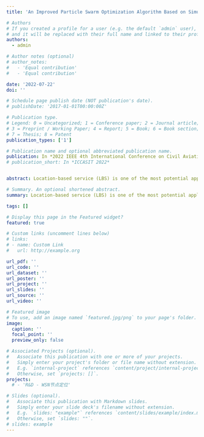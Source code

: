 ```yaml
---
title: 'An Improved Particle Swarm Optimization Algorithm Based on Simulated Annealing for Large-Scale Node Location of WSN'

# Authors
# If you created a profile for a user (e.g. the default `admin` user), write the username (folder name) here
# and it will be replaced with their full name and linked to their profile.
authors:
  - admin

# Author notes (optional)
# author_notes:
#   - 'Equal contribution'
#   - 'Equal contribution'

date: '2022-07-22'
doi: ''

# Schedule page publish date (NOT publication's date).
# publishDate: '2017-01-01T00:00:00Z'

# Publication type.
# Legend: 0 = Uncategorized; 1 = Conference paper; 2 = Journal article;
# 3 = Preprint / Working Paper; 4 = Report; 5 = Book; 6 = Book section;
# 7 = Thesis; 8 = Patent
publication_types: ['1']

# Publication name and optional abbreviated publication name.
publication: In *2022 IEEE 4th International Conference on Civil Aviation Safety and Information Technology (ICCASIT)*  pp. 971-974, Doi&#58 10.1109/ICCASIT55263.2022.9987242
# publication_short: In *ICCASIT 2022*


abstract: Location-based service (LBS) is one of the most potential applications in the Internet of Things (IoT) and providing reliable node location information has become an important indicator to measure the technical standards of the IoT. However, node location in wireless sensor network (WSN) is a non-convex optimization problem, as well as the dynamic and large amount of data in the IoT, traditional node location algorithms have encountered severe challenges in solving such problems. In this paper, an improved particle swarm optimization (PSO) algorithm based on simulated annealing (SA) algorithm (SA-PSO) was proposed to locate nodes in the IoT. Using the probabilistic search characteristics of the SA algorithm in the "optimization" and "deterioration" directions, the particle iteration of the PSO is optimized and adjusted to avoid the "premature convergence" phenomenon that the PSO algorithm is prone to. At the same time, an adaptive inertia weight is introduced for dynamic calculation, thereby effectively improving the coverage of node location. Experimental results show that, compared with the traditional PSO algorithm, the algorithm proposed in this paper can effectively improve the coverage rate and solving speed of node location, and has more accurate location results in large-scale WSN location.

# Summary. An optional shortened abstract.
summary: Location-based service (LBS) is one of the most potential applications in the Internet of Things (IoT) and providing reliable node location information has become an important indicator to measure the technical standards of the IoT.

tags: []

# Display this page in the Featured widget?
featured: true

# Custom links (uncomment lines below)
# links:
# - name: Custom Link
#   url: http://example.org

url_pdf: ''
url_code: ''
url_dataset: ''
url_poster: ''
url_project: ''
url_slides: ''
url_source: ''
url_video: ''

# Featured image
# To use, add an image named `featured.jpg/png` to your page's folder.
image:
  caption: ''
  focal_point: ''
  preview_only: false

# Associated Projects (optional).
#   Associate this publication with one or more of your projects.
#   Simply enter your project's folder or file name without extension.
#   E.g. `internal-project` references `content/project/internal-project/index.md`.
#   Otherwise, set `projects: []`.
projects:
  # - 'R&D - WSN节点定位'

# Slides (optional).
#   Associate this publication with Markdown slides.
#   Simply enter your slide deck's filename without extension.
#   E.g. `slides: "example"` references `content/slides/example/index.md`.
#   Otherwise, set `slides: ""`.
# slides: example
---
```


<!-- {{% callout note %}}
Click the _Cite_ button above to demo the feature to enable visitors to import publication metadata into their reference management software.
{{% /callout %}}

{{% callout note %}}
Create your slides in Markdown - click the _Slides_ button to check out the example.
{{% /callout %}}

Supplementary notes can be added here, including [code, math, and images](https://wowchemy.com/docs/writing-markdown-latex/). -->
